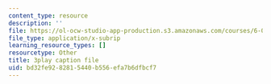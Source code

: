 ```yaml
---
content_type: resource
description: ''
file: https://ol-ocw-studio-app-production.s3.amazonaws.com/courses/6-01sc-introduction-to-electrical-engineering-and-computer-science-i-spring-2011/bd32fe9282815440b556efa7b6dfbcf7_3S4cNfl0YF0.vtt
file_type: application/x-subrip
learning_resource_types: []
resourcetype: Other
title: 3play caption file
uid: bd32fe92-8281-5440-b556-efa7b6dfbcf7
---
```


